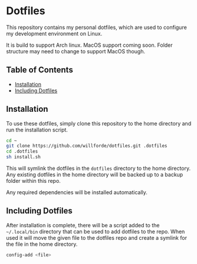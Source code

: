 # Dotfiles

This repository contains my personal dotfiles, which are used to configure my development environment on Linux.

It is build to support Arch linux. MacOS support coming soon. Folder structure may need to change to support MacOS though.


## Table of Contents

* [Installation](#installation)
* [Including Dotfiles](#including-dotfiles)


## Installation

To use these dotfiles, simply clone this repository to the home directory and run the installation script.

```bash
cd ~
git clone https://github.com/willforde/dotfiles.git .dotfiles
cd .dotfiles
sh install.sh
```

This will symlink the dotfiles in the `dotfiles` directory to the home directory. Any existing dotfiles in the home directory will be backed up to a backup folder within this repo.

Any required dependencies will be installed automatically.


## Including Dotfiles

After installation is complete, there will be a script added to the `~/.local/bin` directory that can be used to add dotfiles to the repo. When used it will move the given file to the dotfiles repo and create a symlink for the file in the home directory.

```bash
config-add <file>
```
